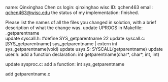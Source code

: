 name: Qinxinghao Chen
cs login: qinxinghao
wisc ID: qchen463
email: qchen463@wisc.edu
the status of my implementation: finished.


Please list the names of all the files you changed in solution, with a brief description of what the change was.
update UPROGS in Makefile: 	_getparentname\
update syscall.h: #define SYS_getparentname 22
update syscall.c: [SYS_getparentname]   sys_getparentname | extern int sys_getparentname(void)
update usys.S: SYSCALL(getparentname)
update user.h: add a function declaration: int getparentname(char*, char*, int, int)
<!-- update proc.c: add a function: int getparentname -->
update sysproc.c: add a function: int sys_getparentname
<!-- update defs.h: add a function declaration: int getparentname(char*, char*, int, int); -->
add getparentname.c